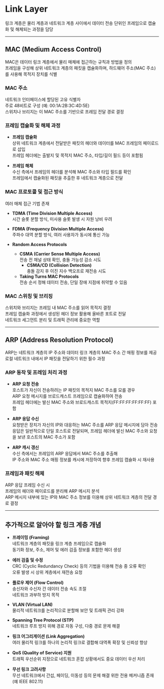 # Link Layer

링크 계층은 물리 계층과 네트워크 계층 사이에서 데이터 전송 단위인 프레임으로 캡슐화 및 해체되는 과정을 담당

---

## MAC (Medium Access Control)

MAC은 데이터 링크 계층에서 물리 매체에 접근하는 규칙과 방법을 정의  
프레임을 구성해 상위 네트워크 계층의 패킷을 캡슐화하며, 하드웨어 주소(MAC 주소)를 사용해 목적지 장치를 식별

### MAC 주소

네트워크 인터페이스에 할당된 고유 식별자  
주로 48비트로 구성 (예: 00:1A:2B:3C:4D:5E)  
스위치나 브리지는 이 MAC 주소를 기반으로 프레임 전달 경로 결정

### 프레임 캡슐화 및 해체 과정

- **프레임 캡슐화**  
  상위 네트워크 계층에서 전달받은 패킷의 헤더와 데이터를 MAC 프레임의 페이로드로 삽입  
  프레임 헤더에는 출발지 및 목적지 MAC 주소, 타입/길이 필드 등이 포함됨

- **프레임 해체**  
  수신 측에서 프레임의 헤더를 분석해 MAC 주소와 타입 필드를 확인  
  프레임에서 캡슐화된 패킷을 추출한 후 네트워크 계층으로 전달

### MAC 프로토콜 및 접근 방식

여러 매체 접근 기법 존재

- **TDMA (Time Division Multiple Access)**  
  시간 슬롯 분할 방식, 미사용 슬롯 발생 시 자원 낭비 우려

- **FDMA (Frequency Division Multiple Access)**  
  주파수 대역 분할 방식, 여러 사용자가 동시에 통신 가능

- **Random Access Protocols**  
  - **CSMA (Carrier Sense Multiple Access)**  
    전송 전 채널 상태 확인, 충돌 가능성 감소 시도  
    - **CSMA/CD (Collision Detection)**  
      충돌 감지 후 이진 지수 백오프로 재전송 시도
  - **Taking Turns MAC Protocols**  
    전송 순서 정해 데이터 전송, 단일 장애 지점에 취약할 수 있음

### MAC 스위칭 및 브리징

스위치와 브리지는 프레임 내 MAC 주소를 읽어 목적지 결정  
프레임 캡슐화 과정에서 생성된 헤더 정보 활용해 올바른 포트로 전달  
네트워크 세그먼트 분리 및 트래픽 관리에 중요한 역할

---

## ARP (Address Resolution Protocol)

ARP는 네트워크 계층의 IP 주소와 데이터 링크 계층의 MAC 주소 간 매핑 정보를 제공  
로컬 네트워크 내에서 IP 패킷을 전달하기 위한 필수 과정

### ARP 동작 및 프레임 처리 과정

- **ARP 요청 전송**  
  호스트가 자신이 전송하려는 IP 패킷의 목적지 MAC 주소를 모를 경우  
  ARP 요청 메시지를 브로드캐스트 프레임으로 캡슐화하여 전송  
  프레임 헤더에는 발신 MAC 주소와 브로드캐스트 목적지(FF:FF:FF:FF:FF:FF) 포함

- **ARP 응답 수신**  
  요청받은 장치가 자신의 IP와 대응하는 MAC 주소를 ARP 응답 메시지에 담아 전송  
  응답은 일반적으로 단일 호스트로 전달되며, 프레임 헤더에 발신 MAC 주소와 요청을 보낸 호스트의 MAC 주소가 포함

- **ARP 캐시 갱신**  
  수신 측에서는 프레임의 ARP 응답에서 MAC 주소를 추출해  
  IP 주소와 MAC 주소 매핑 정보를 캐시에 저장하여 향후 프레임 캡슐화 시 재사용

### 프레임과 패킷 해체

ARP 응답 프레임 수신 시  
프레임의 헤더와 페이로드를 분리해 ARP 메시지 분석  
ARP 메시지 내부에 있는 IP와 MAC 주소 정보를 이용해 상위 네트워크 계층의 전달 경로 결정

---

## 추가적으로 알아야 할 링크 계층 개념

- **프레이밍 (Framing)**  
  네트워크 계층의 패킷을 링크 계층 프레임으로 캡슐화  
  동기화 정보, 주소, 제어 및 에러 검출 정보를 포함한 헤더 생성

- **에러 검출 및 수정**  
  CRC (Cyclic Redundancy Check) 등의 기법을 이용해 전송 중 오류 확인  
  오류 발생 시 상위 계층에서 재전송 요청

- **플로우 제어 (Flow Control)**  
  송신자와 수신자 간 데이터 전송 속도 조절  
  네트워크 과부하 방지 목적

- **VLAN (Virtual LAN)**  
  물리적 네트워크를 논리적으로 분할해 보안 및 트래픽 관리 강화

- **Spanning Tree Protocol (STP)**  
  네트워크 루프 방지 위해 경로 자동 구성, 다중 경로 문제 해결

- **링크 어그리게이션 (Link Aggregation)**  
  여러 물리적 링크를 하나의 논리적 링크로 결합해 대역폭 확장 및 신뢰성 향상

- **QoS (Quality of Service) 지원**  
  트래픽 우선순위 지정으로 네트워크 혼잡 상황에서도 중요 데이터 우선 처리

- **무선 링크 고려사항**  
  무선 네트워크에서 간섭, 페이딩, 이동성 등의 문제 해결 위한 전용 메커니즘 존재 (예 IEEE 802.11)

